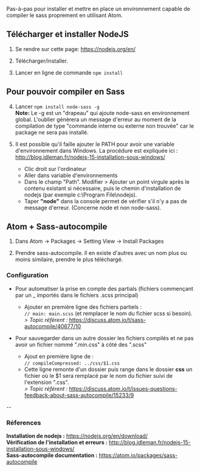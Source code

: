 Pas-à-pas pour installer et mettre en place un environnement capable de compiler le sass proprement en utilisant Atom.

## Télécharger et installer NodeJS
1. Se rendre sur cette page:
https://nodejs.org/en/

2. Télécharger/installer.

3. Lancer en ligne de commande  `npm install`

## Pour pouvoir compiler en Sass
4. Lancer `npm install node-sass -g`  
**Note:** Le -g est un "drapeau" qui ajoute node-sass en environnement global. L'oublier génèrera un message d'erreur au moment de la compilation de type "commande interne ou externe non trouvée" car le package ne sera pas installé.

5. Il est possible qu'il faille ajouter le PATH pour avoir une variable d'environnement dans Windows.
La procédure est expliquée ici : http://blog.idleman.fr/nodejs-15-installation-sous-windows/
    * Clic droit sur l'ordinateur
    * Aller dans variable d'environnements
    * Dans le champ "Path". Modifier > Ajouter un point virgule après le contenu existant si nécessaire, puis le chemin d'installation de nodejs (par exemple c:\Program File\nodejs\).
    * Taper **"node"** dans la console permet de vérifier s'il n'y a pas de message d'erreur. (Concerne node et non node-sass).

## Atom + Sass-autocompile
1. Dans Atom -> Packages -> Setting View -> Install Packages

2. Prendre sass-autocompile. Il en existe d'autres avec un nom plus ou moins similaire, prendre le plus téléchargé.

### Configuration

* Pour automatiser la prise en compte des partials (fichiers commençant par un _ importés dans le fichiers .scss principal)
    * Ajouter en première ligne des fichiers partiels :  
    `// main: main.scss` (et remplacer le nom du fichier scss si besoin).  
*> Topic référent :* https://discuss.atom.io/t/sass-autocompile/40677/10

* Pour sauvegarder dans un autre dossier les fichiers compilés et ne pas avoir un fichier nommé ".min.css" à côté des ".scss"
    * Ajout en première ligne de :  
    `// compileCompressed: ../css/$1.css`
    * Cette ligne remonte d'un dossier puis range dans le dossier **css** un fichier où le $1 sera remplacé par le nom du fichier suivi de l'extension ".css".  
*> Topic référent :* https://discuss.atom.io/t/issues-questions-feedback-about-sass-autocompile/15233/9


--
### Réferences
**Installation de nodejs :** https://nodejs.org/en/download/  
**Vérification de l'installation et erreurs :** http://blog.idleman.fr/nodejs-15-installation-sous-windows/  
**Sass-autocompile documentation :** https://atom.io/packages/sass-autocompile
